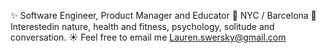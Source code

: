 ✨ Software Engineer, Product Manager and Educator
📍 NYC / Barcelona
💛 Interestedin nature, health and fitness, psychology, solitude and conversation.
☀️ Feel free to email me Lauren.swersky@gmail.com

